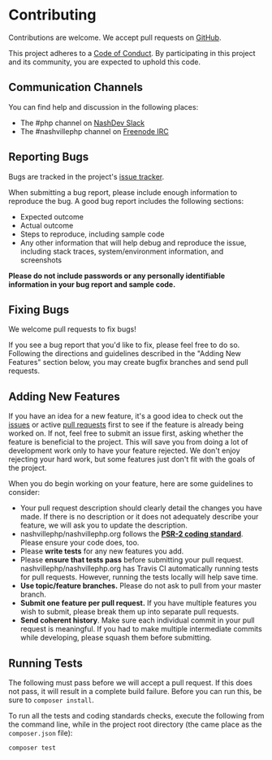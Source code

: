 # Contributing

Contributions are welcome. We accept pull requests on [GitHub](https://github.com/nashvillephp/nashvillephp.org).

This project adheres to a [Code of Conduct](https://github.com/nashvillephp/policies). By participating in this project and its community, you are expected to uphold this code.

## Communication Channels

You can find help and discussion in the following places:

* The #php channel on [NashDev Slack](http://nashdev.com)
* The #nashvillephp channel on [Freenode IRC](http://webchat.freenode.net/?channels=%23nashvillephp)

## Reporting Bugs

Bugs are tracked in the project's [issue tracker](https://github.com/nashvillephp/nashvillephp.org/issues).

When submitting a bug report, please include enough information to reproduce the bug. A good bug report includes the following sections:

* Expected outcome
* Actual outcome
* Steps to reproduce, including sample code
* Any other information that will help debug and reproduce the issue, including stack traces, system/environment information, and screenshots

**Please do not include passwords or any personally identifiable information in your bug report and sample code.**

## Fixing Bugs

We welcome pull requests to fix bugs!

If you see a bug report that you'd like to fix, please feel free to do so. Following the directions and guidelines described in the "Adding New Features" section below, you may create bugfix branches and send pull requests.

## Adding New Features

If you have an idea for a new feature, it's a good idea to check out the [issues](https://github.com/nashvillephp/nashvillephp.org/issues) or active [pull requests](https://github.com/nashvillephp/nashvillephp.org/pulls) first to see if the feature is already being worked on. If not, feel free to submit an issue first, asking whether the feature is beneficial to the project. This will save you from doing a lot of development work only to have your feature rejected. We don't enjoy rejecting your hard work, but some features just don't fit with the goals of the project.

When you do begin working on your feature, here are some guidelines to consider:

* Your pull request description should clearly detail the changes you have made. If there is no description or it does not adequately describe your feature, we will ask you to update the description.
* nashvillephp/nashvillephp.org follows the **[PSR-2 coding standard](http://www.php-fig.org/psr/psr-2/)**. Please ensure your code does, too.
* Please **write tests** for any new features you add.
* Please **ensure that tests pass** before submitting your pull request. nashvillephp/nashvillephp.org has Travis CI automatically running tests for pull requests. However, running the tests locally will help save time.
* **Use topic/feature branches.** Please do not ask to pull from your master branch.
* **Submit one feature per pull request.** If you have multiple features you wish to submit, please break them up into separate pull requests.
* **Send coherent history**. Make sure each individual commit in your pull request is meaningful. If you had to make multiple intermediate commits while developing, please squash them before submitting.

## Running Tests

The following must pass before we will accept a pull request. If this does not pass, it will result in a complete build failure. Before you can run this, be sure to `composer install`.

To run all the tests and coding standards checks, execute the following from the command line, while in the project root directory (the came place as the `composer.json` file):

```
composer test
```
